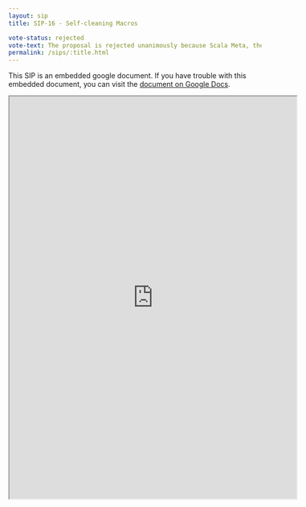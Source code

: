 ```yaml
---
layout: sip
title: SIP-16 - Self-cleaning Macros

vote-status: rejected
vote-text: The proposal is rejected unanimously because Scala Meta, the successor metaprogramming tool, is coming soon. For more explanation, read the <a href=minutes/2016-08-16-sip-10th-august-minutes.html>minutes</a>.
permalink: /sips/:title.html
---
```



This SIP is an embedded google document. If you have trouble with this embedded document, you can visit the [document on Google Docs](https://docs.google.com/document/d/1O879Iz-567FzVb8kw6N5OBpei9dnbW0ZaT7-XNSa6Cs/edit?hl=en_US).

<iframe
  src="https://docs.google.com/document/d/1O879Iz-567FzVb8kw6N5OBpei9dnbW0ZaT7-XNSa6Cs/preview?"
  style="width:572px;height:800px;"> </iframe>
